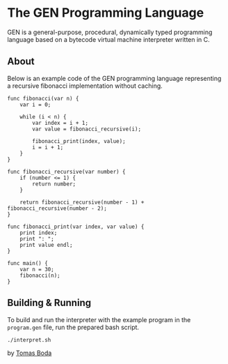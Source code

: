 # The GEN Programming Language
GEN is a general-purpose, procedural, dynamically typed programming language based on a bytecode virtual machine interpreter written in C.

## About
Below is an example code of the GEN programming language representing a recursive fibonacci implementation without caching.
```
func fibonacci(var n) {
    var i = 0;

    while (i < n) {
        var index = i + 1;
        var value = fibonacci_recursive(i);

        fibonacci_print(index, value);
        i = i + 1;
    }
}

func fibonacci_recursive(var number) {
    if (number <= 1) {
        return number;
    }

    return fibonacci_recursive(number - 1) + fibonacci_recursive(number - 2);
}

func fibonacci_print(var index, var value) {
    print index;
    print ": ";
    print value endl;
}

func main() {
    var n = 30;
    fibonacci(n);
}
```

## Building & Running
To build and run the interpreter with the example program in the `program.gen` file, run the prepared bash script.
```bash
./interpret.sh
```

by [Tomas Boda](https://github.com/TomasBoda)

